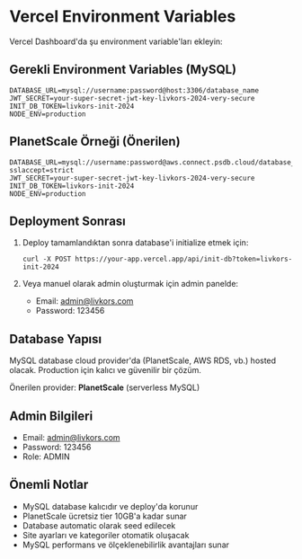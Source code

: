 # Vercel Environment Variables

Vercel Dashboard'da şu environment variable'ları ekleyin:

## Gerekli Environment Variables (MySQL)

```
DATABASE_URL=mysql://username:password@host:3306/database_name
JWT_SECRET=your-super-secret-jwt-key-livkors-2024-very-secure
INIT_DB_TOKEN=livkors-init-2024
NODE_ENV=production
```

## PlanetScale Örneği (Önerilen)

```
DATABASE_URL=mysql://username:password@aws.connect.psdb.cloud/database_name?sslaccept=strict
JWT_SECRET=your-super-secret-jwt-key-livkors-2024-very-secure
INIT_DB_TOKEN=livkors-init-2024
NODE_ENV=production
```

## Deployment Sonrası

1. Deploy tamamlandıktan sonra database'i initialize etmek için:
   ```
   curl -X POST https://your-app.vercel.app/api/init-db?token=livkors-init-2024
   ```

2. Veya manuel olarak admin oluşturmak için admin panelde:
   - Email: admin@livkors.com
   - Password: 123456

## Database Yapısı

MySQL database cloud provider'da (PlanetScale, AWS RDS, vb.) hosted olacak.
Production için kalıcı ve güvenilir bir çözüm.

Önerilen provider: **PlanetScale** (serverless MySQL)

## Admin Bilgileri

- Email: admin@livkors.com
- Password: 123456
- Role: ADMIN

## Önemli Notlar

- MySQL database kalıcıdır ve deploy'da korunur
- PlanetScale ücretsiz tier 10GB'a kadar sunar
- Database automatic olarak seed edilecek
- Site ayarları ve kategoriler otomatik oluşacak
- MySQL performans ve ölçeklenebilirlik avantajları sunar 